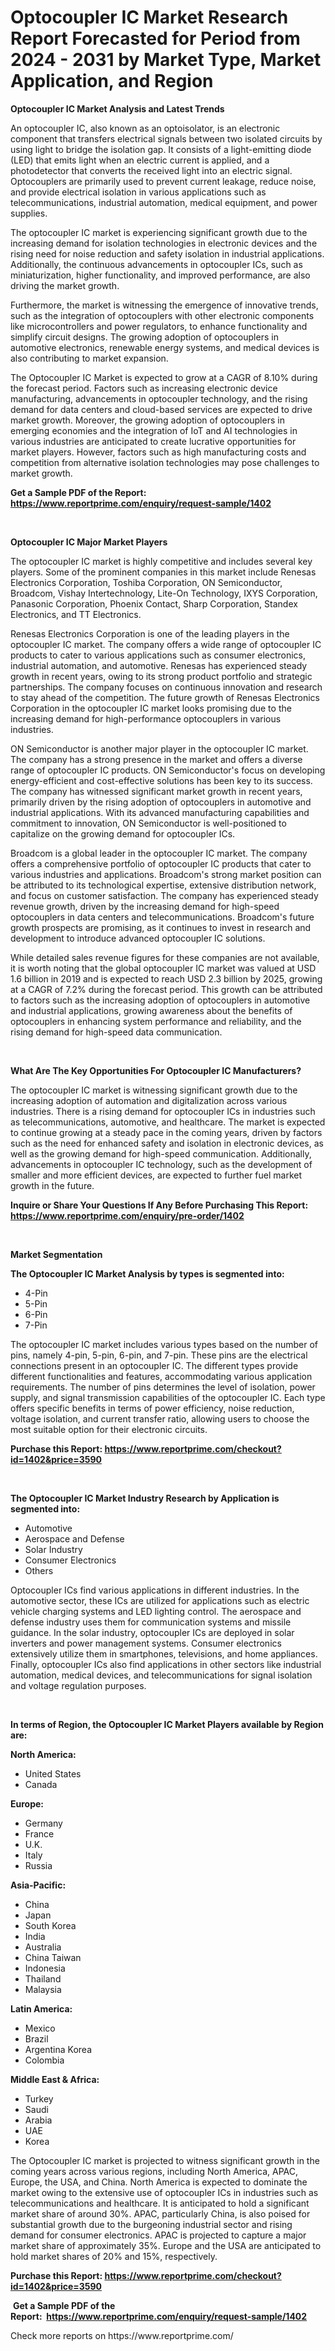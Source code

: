 <p><h1>Optocoupler IC Market Research Report Forecasted for Period from 2024 -  2031 by Market Type, Market Application, and Region</h1></p><p><strong>Optocoupler IC Market Analysis and Latest Trends</strong></p>
<p><p>An optocoupler IC, also known as an optoisolator, is an electronic component that transfers electrical signals between two isolated circuits by using light to bridge the isolation gap. It consists of a light-emitting diode (LED) that emits light when an electric current is applied, and a photodetector that converts the received light into an electric signal. Optocouplers are primarily used to prevent current leakage, reduce noise, and provide electrical isolation in various applications such as telecommunications, industrial automation, medical equipment, and power supplies.</p><p>The optocoupler IC market is experiencing significant growth due to the increasing demand for isolation technologies in electronic devices and the rising need for noise reduction and safety isolation in industrial applications. Additionally, the continuous advancements in optocoupler ICs, such as miniaturization, higher functionality, and improved performance, are also driving the market growth.</p><p>Furthermore, the market is witnessing the emergence of innovative trends, such as the integration of optocouplers with other electronic components like microcontrollers and power regulators, to enhance functionality and simplify circuit designs. The growing adoption of optocouplers in automotive electronics, renewable energy systems, and medical devices is also contributing to market expansion.</p><p>The Optocoupler IC Market is expected to grow at a CAGR of 8.10% during the forecast period. Factors such as increasing electronic device manufacturing, advancements in optocoupler technology, and the rising demand for data centers and cloud-based services are expected to drive market growth. Moreover, the growing adoption of optocouplers in emerging economies and the integration of IoT and AI technologies in various industries are anticipated to create lucrative opportunities for market players. However, factors such as high manufacturing costs and competition from alternative isolation technologies may pose challenges to market growth.</p></p>
<p><strong>Get a Sample PDF of the Report:&nbsp; <a href="https://www.reportprime.com/enquiry/request-sample/1402">https://www.reportprime.com/enquiry/request-sample/1402</a></strong></p>
<p>&nbsp;</p>
<p><strong>Optocoupler IC Major Market Players</strong></p>
<p><p>The optocoupler IC market is highly competitive and includes several key players. Some of the prominent companies in this market include Renesas Electronics Corporation, Toshiba Corporation, ON Semiconductor, Broadcom, Vishay Intertechnology, Lite-On Technology, IXYS Corporation, Panasonic Corporation, Phoenix Contact, Sharp Corporation, Standex Electronics, and TT Electronics.</p><p>Renesas Electronics Corporation is one of the leading players in the optocoupler IC market. The company offers a wide range of optocoupler IC products to cater to various applications such as consumer electronics, industrial automation, and automotive. Renesas has experienced steady growth in recent years, owing to its strong product portfolio and strategic partnerships. The company focuses on continuous innovation and research to stay ahead of the competition. The future growth of Renesas Electronics Corporation in the optocoupler IC market looks promising due to the increasing demand for high-performance optocouplers in various industries.</p><p>ON Semiconductor is another major player in the optocoupler IC market. The company has a strong presence in the market and offers a diverse range of optocoupler IC products. ON Semiconductor's focus on developing energy-efficient and cost-effective solutions has been key to its success. The company has witnessed significant market growth in recent years, primarily driven by the rising adoption of optocouplers in automotive and industrial applications. With its advanced manufacturing capabilities and commitment to innovation, ON Semiconductor is well-positioned to capitalize on the growing demand for optocoupler ICs.</p><p>Broadcom is a global leader in the optocoupler IC market. The company offers a comprehensive portfolio of optocoupler IC products that cater to various industries and applications. Broadcom's strong market position can be attributed to its technological expertise, extensive distribution network, and focus on customer satisfaction. The company has experienced steady revenue growth, driven by the increasing demand for high-speed optocouplers in data centers and telecommunications. Broadcom's future growth prospects are promising, as it continues to invest in research and development to introduce advanced optocoupler IC solutions.</p><p>While detailed sales revenue figures for these companies are not available, it is worth noting that the global optocoupler IC market was valued at USD 1.6 billion in 2019 and is expected to reach USD 2.3 billion by 2025, growing at a CAGR of 7.2% during the forecast period. This growth can be attributed to factors such as the increasing adoption of optocouplers in automotive and industrial applications, growing awareness about the benefits of optocouplers in enhancing system performance and reliability, and the rising demand for high-speed data communication.</p></p>
<p>&nbsp;</p>
<p><strong>What Are The Key Opportunities For Optocoupler IC Manufacturers?</strong></p>
<p><p>The optocoupler IC market is witnessing significant growth due to the increasing adoption of automation and digitalization across various industries. There is a rising demand for optocoupler ICs in industries such as telecommunications, automotive, and healthcare. The market is expected to continue growing at a steady pace in the coming years, driven by factors such as the need for enhanced safety and isolation in electronic devices, as well as the growing demand for high-speed communication. Additionally, advancements in optocoupler IC technology, such as the development of smaller and more efficient devices, are expected to further fuel market growth in the future.</p></p>
<p><strong>Inquire or Share Your Questions If Any Before Purchasing This Report: <a href="https://www.reportprime.com/enquiry/pre-order/1402">https://www.reportprime.com/enquiry/pre-order/1402</a></strong></p>
<p>&nbsp;</p>
<p><strong>Market Segmentation</strong></p>
<p><strong>The Optocoupler IC Market Analysis by types is segmented into:</strong></p>
<p><ul><li>4-Pin</li><li>5-Pin</li><li>6-Pin</li><li>7-Pin</li></ul></p>
<p><p>The optocoupler IC market includes various types based on the number of pins, namely 4-pin, 5-pin, 6-pin, and 7-pin. These pins are the electrical connections present in an optocoupler IC. The different types provide different functionalities and features, accommodating various application requirements. The number of pins determines the level of isolation, power supply, and signal transmission capabilities of the optocoupler IC. Each type offers specific benefits in terms of power efficiency, noise reduction, voltage isolation, and current transfer ratio, allowing users to choose the most suitable option for their electronic circuits.</p></p>
<p><strong>Purchase this Report:&nbsp;<a href="https://www.reportprime.com/checkout?id=1402&price=3590">https://www.reportprime.com/checkout?id=1402&price=3590</a></strong></p>
<p>&nbsp;</p>
<p><strong>The Optocoupler IC Market Industry Research by Application is segmented into:</strong></p>
<p><ul><li>Automotive</li><li>Aerospace and Defense</li><li>Solar Industry</li><li>Consumer Electronics</li><li>Others</li></ul></p>
<p><p>Optocoupler ICs find various applications in different industries. In the automotive sector, these ICs are utilized for applications such as electric vehicle charging systems and LED lighting control. The aerospace and defense industry uses them for communication systems and missile guidance. In the solar industry, optocoupler ICs are deployed in solar inverters and power management systems. Consumer electronics extensively utilize them in smartphones, televisions, and home appliances. Finally, optocoupler ICs also find applications in other sectors like industrial automation, medical devices, and telecommunications for signal isolation and voltage regulation purposes.</p></p>
<p>&nbsp;</p>
<p><strong>In terms of Region, the Optocoupler IC Market Players available by Region are:</strong></p>
<p>
    <p> <strong> North America: </strong>
        <ul>
            <li>United States</li>
            <li>Canada</li>
        </ul>
        </p> 
    <p> <strong> Europe: </strong>
        <ul>
            <li>Germany</li>
            <li>France</li>
            <li>U.K.</li>
            <li>Italy</li>
            <li>Russia</li>
        </ul>
        </p> 
    <p> <strong> Asia-Pacific: </strong>
        <ul>
            <li>China</li>
            <li>Japan</li>
            <li>South Korea</li>
            <li>India</li>
            <li>Australia</li>
            <li>China Taiwan</li>
            <li>Indonesia</li>
            <li>Thailand</li>
            <li>Malaysia</li>
        </ul>
        </p> 
    <p> <strong> Latin America: </strong>
        <ul>
            <li>Mexico</li>
            <li>Brazil</li>
            <li>Argentina Korea</li>
            <li>Colombia</li>
        </ul>
        </p> 
    <p> <strong> Middle East & Africa: </strong>
        <ul>
            <li>Turkey</li>
            <li>Saudi</li>
            <li>Arabia</li>
            <li>UAE</li>
            <li>Korea</li>
        </ul>
    </p>
    </p>
<p><p>The Optocoupler IC market is projected to witness significant growth in the coming years across various regions, including North America, APAC, Europe, the USA, and China. North America is expected to dominate the market owing to the extensive use of optocoupler ICs in industries such as telecommunications and healthcare. It is anticipated to hold a significant market share of around 30%. APAC, particularly China, is also poised for substantial growth due to the burgeoning industrial sector and rising demand for consumer electronics. APAC is projected to capture a major market share of approximately 35%. Europe and the USA are anticipated to hold market shares of 20% and 15%, respectively.</p></p>
<p><strong>Purchase this Report: <a href="https://www.reportprime.com/checkout?id=1402&price=3590">https://www.reportprime.com/checkout?id=1402&price=3590</a></strong></p>
<p>&nbsp;<strong>Get a Sample PDF of the Report:&nbsp;&nbsp;<a href="https://www.reportprime.com/enquiry/request-sample/1402">https://www.reportprime.com/enquiry/request-sample/1402</a></strong></p>
<p><strong></strong></p>
<p>Check more reports on https://www.reportprime.com/</p>